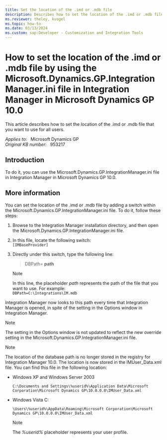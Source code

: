```yaml
---
title: Set the location of the .imd or .mdb file
description: Describes how to set the location of the .imd or .mdb file without opening Integration Manager.
ms.reviewer: theley, kvogel
ms.topic: how-to
ms.date: 03/13/2024
ms.custom: sap:Developer - Customization and Integration Tools
---
```

# How to set the location of the .imd or .mdb file by using the Microsoft.Dynamics.GP.IntegrationManager.ini file in Integration Manager in Microsoft Dynamics GP 10.0

This article describes how to set the location of the .imd or .mdb file that you want to use for all users.

_Applies to:_ &nbsp; Microsoft Dynamics GP  
_Original KB number:_ &nbsp; 953217

## Introduction

To do it, you can use the Microsoft.Dynamics.GP.IntegrationManager.ini file in Integration Manager in Microsoft Dynamics GP 10.0.

## More information

You can set the location of the .imd or .mdb file by adding a switch within the Microsoft.Dynamics.GP.IntegrationManager.ini file. To do it, follow these steps:

1. Browse to the Integration Manager installation directory, and then open the Microsoft.Dynamics.GP.IntegrationManager.ini file.
2. In this file, locate the following switch:  
    `[IMBaseProvider]`

3. Directly under this switch, type the following line:

    > DBPath= **path**

    > [!NOTE]
    > In this line, the placeholder *path* represents the path of the file that you want to use. For example:  
    > `DBPath=C:\Integrations\IM.mdb`

Integration Manager now looks to this path every time that Integration Manager is opened, in spite of the setting in the Options window in Integration Manager.

> [!NOTE]
> The setting in the Options window is not updated to reflect the new override setting in the Microsoft.Dynamics.GP.IntegrationManager.ini file.

> [!NOTE]
> The location of the database path is no longer stored in the registry for Integration Manager 10.0. The location is now stored in the IMUser_Data.xml file. You can find this file in the following location:

- Windows XP and Windows Server 2003

    `C:\Documents and Settings\%userid%\Application Data\Microsoft Corporation\Microsoft Dynamics GP\10.0.0.0\IMUser_Data.xml`

- Windows Vista C:

    `\Users\%userid%\AppData\Roaming\Microsoft Corporation\Microsoft Dynamics GP\10.0.0.0\IMUser_Data.xml`

    > [!NOTE]
    > The *%userid%* placeholder represents your user profile.
